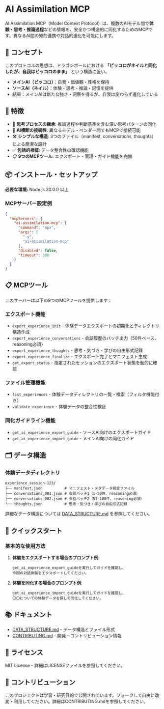 # AI Assimilation MCP

AI Assimilation MCP（Model Context Protocol）は、複数のAIモデル間で**体験・思考・推論過程**などの情報を、安全かつ構造的に同化するためのMCPです。異なるAI間の知的連携や対話的進化を可能にします。

## 🌱 コンセプト

このプロトコルの思想は、ドラゴンボールにおける **「ピッコロがネイルと同化したが、自我はピッコロのまま」** という構造に近い。

* **メインAI（ピッコロ）**：自我・価値観・性格を保持
* **ソースAI（ネイル）**：体験・思考・推論・記憶を提供
* 結果：メインAIは新たな強さ・洞察を得るが、自我は変わらず進化している

## 🚀 特徴

- 🧠 **思考プロセスの継承**: 推論過程や判断基準を含む深い思考パターンの同化
- 🔗 **AI横断の接続性**: 異なるモデル・ベンダー間でもMCPで接続可能
- 🛠 **シンプルな構造**: 3つのファイル（manifest, conversations, thoughts）による簡潔な設計
- ✅ **包括的検証**: データ整合性の確認機能
- 📋 **9つのMCPツール**: エクスポート・管理・ガイド機能を完備

## 📦 インストール・セットアップ

**必要な環境:** Node.js 20.0.0 以上

### MCPサーバー設定例

```json
{
  "mcpServers": {
    "ai-assimilation-mcp": {
      "command": "npx",
      "args": [
        "-y",
        "ai-assimilation-mcp"
      ],
      "disabled": false,
      "timeout": 300
    }
  }
}
```

## 📋 MCPツール

このサーバーは以下の9つのMCPツールを提供します：

### エクスポート機能
- `export_experience_init` - 体験データエクスポートの初期化とディレクトリ構造作成
- `export_experience_conversations` - 会話履歴のバッチ出力（50件ベース、reasoning必須）
- `export_experience_thoughts` - 思考・気づき・学びの自由形式記録
- `export_experience_finalize` - エクスポート完了とマニフェスト生成
- `get_export_status` - 指定されたセッションのエクスポート状態を動的に確認

### ファイル管理機能
- `list_experiences` - 体験データディレクトリの一覧・検索（フィルタ機能付き）
- `validate_experience` - 体験データの整合性検証

### 同化ガイドライン機能
- `get_ai_experience_export_guide` - ソースAI向けのエクスポートガイド
- `get_ai_experience_import_guide` - メインAI向けの同化ガイド

## 🗂 データ構造

### 体験データディレクトリ

```
experience_session-123/
├── manifest.json          # マニフェスト・メタデータ統合ファイル
├── conversations_001.json # 会話バッチ1（1-50件、reasoning必須）
├── conversations_002.json # 会話バッチ2（51-100件、reasoning必須）
└── thoughts.json          # 思考・気づき・学びの自由形式記録
```

詳細なデータ構造については [DATA_STRUCTURE.md](DATA_STRUCTURE.md) を参照してください。

## 🚀 クイックスタート

### 基本的な使用方法

1. **体験をエクスポートする場合のプロンプト例**:
   ```
   get_ai_experience_export_guideを実行してガイドを確認し、
   今回の対話体験をエクスポートしてください。
   ```

2. **体験を同化する場合のプロンプト例**:
   ```
   get_ai_experience_import_guideを実行してガイドを確認し、
   〇〇についての体験データを探して同化してください。
   ```


## 📚 ドキュメント

- [DATA_STRUCTURE.md](DATA_STRUCTURE.md) - データ構造とファイル形式
- [CONTRIBUTING.md](CONTRIBUTING.md) - 開発・コントリビューション情報


## 📄 ライセンス

MIT License - 詳細はLICENSEファイルを参照してください。

## 🤝 コントリビューション

このプロジェクトは学習・研究目的で公開されています。フォークして自由に改変・利用してください。詳細はCONTRIBUTING.mdを参照してください。
